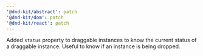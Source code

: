 ```yaml
---
'@dnd-kit/abstract': patch
'@dnd-kit/dom': patch
'@dnd-kit/react': patch
---
```


Added `status` property to draggable instances to know the current status of a draggable instance. Useful to know if an instance is being dropped.
